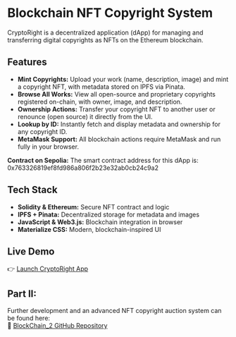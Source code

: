 # Blockchain NFT Copyright System

CryptoRight is a decentralized application (dApp) for managing and transferring digital copyrights as NFTs on the Ethereum blockchain.

## Features

- **Mint Copyrights:** Upload your work (name, description, image) and mint a copyright NFT, with metadata stored on IPFS via Pinata.
- **Browse All Works:** View all open-source and proprietary copyrights registered on-chain, with owner, image, and description.
- **Ownership Actions:** Transfer your copyright NFT to another user or renounce (open source) it directly from the UI.
- **Lookup by ID:** Instantly fetch and display metadata and ownership for any copyright ID.
- **MetaMask Support:** All blockchain actions require MetaMask and run fully in your browser.

**Contract on Sepolia:** 
The smart contract address for this dApp is: 0x763326819ef8fd986a806f2b23e32ab0cb24c9a2
 
## Tech Stack

- **Solidity & Ethereum:** Secure NFT contract and logic
- **IPFS + Pinata:** Decentralized storage for metadata and images
- **JavaScript & Web3.js:** Blockchain integration in browser
- **Materialize CSS:** Modern, blockchain-inspired UI

## Live Demo

👉 [Launch CryptoRight App](https://winstonpgao.github.io/BlockChain/#)

## Part II:

Further development and an advanced NFT copyright auction system can be found here:  
🔗 [BlockChain_2 GitHub Repository](https://github.com/winstonpgao/BlockChain_2/tree/main)
